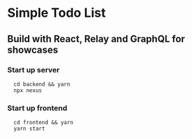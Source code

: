 # Simple Todo List
## Build with React, Relay and GraphQL for showcases

### Start up server
```
  cd backend && yarn
  npx nexus
```

### Start up frontend
```
  cd frontend && yarn
  yarn start
```